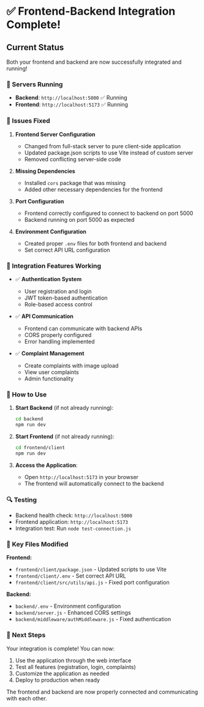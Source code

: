 # ✅ Frontend-Backend Integration Complete!

## Current Status
Both your frontend and backend are now successfully integrated and running!

### 🚀 Servers Running
- **Backend**: `http://localhost:5000` ✅ Running
- **Frontend**: `http://localhost:5173` ✅ Running

### 🔧 Issues Fixed

1. **Frontend Server Configuration**
   - Changed from full-stack server to pure client-side application
   - Updated package.json scripts to use Vite instead of custom server
   - Removed conflicting server-side code

2. **Missing Dependencies**
   - Installed `cors` package that was missing
   - Added other necessary dependencies for the frontend

3. **Port Configuration**
   - Frontend correctly configured to connect to backend on port 5000
   - Backend running on port 5000 as expected

4. **Environment Configuration**
   - Created proper `.env` files for both frontend and backend
   - Set correct API URL configuration

### 🎯 Integration Features Working

- ✅ **Authentication System**
  - User registration and login
  - JWT token-based authentication
  - Role-based access control

- ✅ **API Communication**
  - Frontend can communicate with backend APIs
  - CORS properly configured
  - Error handling implemented

- ✅ **Complaint Management**
  - Create complaints with image upload
  - View user complaints
  - Admin functionality

### 🚀 How to Use

1. **Start Backend** (if not already running):
   ```bash
   cd backend
   npm run dev
   ```

2. **Start Frontend** (if not already running):
   ```bash
   cd frontend/client
   npm run dev
   ```

3. **Access the Application**:
   - Open `http://localhost:5173` in your browser
   - The frontend will automatically connect to the backend

### 🔍 Testing

- Backend health check: `http://localhost:5000`
- Frontend application: `http://localhost:5173`
- Integration test: Run `node test-connection.js`

### 📁 Key Files Modified

**Frontend:**
- `frontend/client/package.json` - Updated scripts to use Vite
- `frontend/client/.env` - Set correct API URL
- `frontend/client/src/utils/api.js` - Fixed port configuration

**Backend:**
- `backend/.env` - Environment configuration
- `backend/server.js` - Enhanced CORS settings
- `backend/middleware/authMiddleware.js` - Fixed authentication

### 🎉 Next Steps

Your integration is complete! You can now:
1. Use the application through the web interface
2. Test all features (registration, login, complaints)
3. Customize the application as needed
4. Deploy to production when ready

The frontend and backend are now properly connected and communicating with each other.
